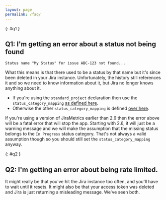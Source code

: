 ```yaml
---
layout: page
permalink: /faq/
---
```

{: #q1 }
## Q1: I'm getting an error about a status not being found

`Status name "My Status" for issue ABC-123 not found...`

What this means is that there used to be a status by that name but it's since been deleted in your Jira instance. Unfortunately, the history still references it and so we need to know information about it, but Jira no longer knows anything about it.

* If you're using the `standard_project` declaration then use the `status_category_mapping` [as defined here](https://jirametrics.org/config/standard_project/).
* Otherwise the other `status_category_mapping` is defined [over here](https://jirametrics.org/config/project/#status_category_mapping).

If you're using a version of JiraMetrics earlier than 2.6 then the error above will be a fatal error that will stop the app. Starting with 2.6, it will just be a warning message and we will make the assumption that the missing status belongs to the `In Progress` status category. That's not always a valid assumption though so you should still set the `status_category_mapping` anyway.

{: #q2 }
## Q2: I'm getting an error about being rate limited.

It might really be that you've hit the Jira instance too often, and you'll have to wait until it resets. It might also be that your access token was deleted and Jira is just returning a misleading message. We've seen both.